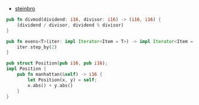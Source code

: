 * [steinbro](https://exercism.org/tracks/rust/exercises/low-power-embedded-game/solutions/steinbro)  

```rust
pub fn divmod(dividend: i16, divisor: i16) -> (i16, i16) {
    (dividend / divisor, dividend % divisor)
}

pub fn evens<T>(iter: impl Iterator<Item = T>) -> impl Iterator<Item = T> {
    iter.step_by(2)
}

pub struct Position(pub i16, pub i16);
impl Position {
    pub fn manhattan(&self) -> i16 {
        let Position(x, y) = self;
        x.abs() + y.abs()
    }
}

```
